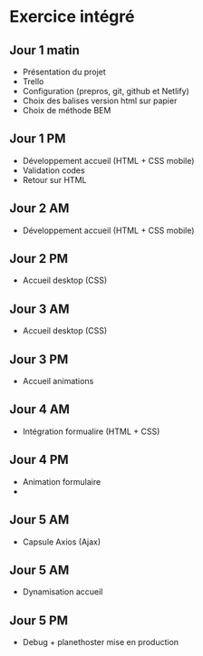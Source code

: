 # Exercice intégré
## Jour 1 matin
- Présentation du projet
- Trello
- Configuration (prepros, git, github et Netlify)
- Choix des balises version html sur papier
- Choix de méthode BEM

## Jour 1 PM
- Développement accueil (HTML + CSS mobile)
- Validation codes
- Retour sur HTML
 
## Jour 2 AM
- Développement accueil (HTML + CSS mobile)

## Jour 2 PM
- Accueil desktop (CSS)

## Jour 3 AM
- Accueil desktop (CSS)

## Jour 3 PM
- Accueil animations

## Jour 4 AM
- Intégration formualire (HTML + CSS)

## Jour 4 PM
- Animation formulaire
- 
## Jour 5 AM
- Capsule Axios (Ajax)

## Jour 5 AM
- Dynamisation accueil

## Jour 5 PM
- Debug + planethoster mise en production